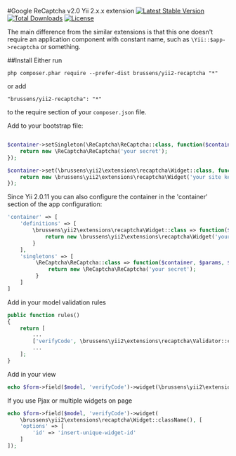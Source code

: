 #Google ReCaptcha v2.0 Yii 2.x.x extension
[![Latest Stable Version](https://poser.pugx.org/brussens/yii2-recaptcha/v/stable)](https://packagist.org/packages/brussens/yii2-recaptcha)
[![Total Downloads](https://poser.pugx.org/brussens/yii2-recaptcha/downloads)](https://packagist.org/packages/brussens/yii2-recaptcha)
[![License](https://poser.pugx.org/brussens/yii2-recaptcha/license)](https://packagist.org/packages/brussens/yii2-recaptcha)

The main difference from the similar extensions is that this one doesn't require an application component with constant name, such as `\Yii::$app->recaptcha` or something.   

##Install
Either run
```
php composer.phar require --prefer-dist brussens/yii2-recaptcha "*"
```

or add

```
"brussens/yii2-recaptcha": "*"
```

to the require section of your `composer.json` file.

Add to your bootstrap file:
```php

$container->setSingleton(\ReCaptcha\ReCaptcha::class, function($container, $params, $config) {
    return new \ReCaptcha\ReCaptcha('your secret');
});

$container->set(\brussens\yii2\extensions\recaptcha\Widget::class, function($container, $params, $config) {
    return new \brussens\yii2\extensions\recaptcha\Widget('your site key', \Yii::$app->language, $config);
});

```

Since Yii 2.0.11 you can also configure the container in the 'container' section of the app configuration:

```php
'container' => [
    'definitions' => [
        \brussens\yii2\extensions\recaptcha\Widget::class => function($container, $params, $config) {
            return new \brussens\yii2\extensions\recaptcha\Widget('your site key', \Yii::$app->language, $config);
        }
    ],
    'singletons' => [
         \ReCaptcha\ReCaptcha::class => function($container, $params, $config) {
             return new \ReCaptcha\ReCaptcha('your secret');
         }
    ]
]
```

Add in your model validation rules
```php
public function rules()
{
    return [
        ...
        ['verifyCode', \brussens\yii2\extensions\recaptcha\Validator::className()],
        ...
    ];
}
```

Add in your view
```php
echo $form->field($model, 'verifyCode')->widget(\brussens\yii2\extensions\recaptcha\Widget::className());
```

If you use Pjax or multiple widgets on page
```php
echo $form->field($model, 'verifyCode')->widget(
    \brussens\yii2\extensions\recaptcha\Widget::className(), [
    'options' => [
        'id' => 'insert-unique-widget-id'
    ]
]);
```